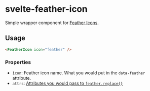 # svelte-feather-icon

Simple wrapper component for [Feather Icons][feather-icons].

## Usage

```html
<FeatherIcon icon="feather" />
```

### Properties

- `icon`: Feather icon name. What you would put in the `data-feather` attribute.
- `attrs`: [Attributes you would pass to `feather.replace()`][attrs]

[feather-icons]: https://feathericons.com/
[attrs]: https://github.com/feathericons/feather#featherreplaceattrs
